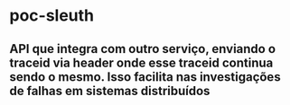 # poc-sleuth
## API que integra com outro serviço, enviando o traceid via header onde esse traceid continua sendo o mesmo. Isso facilita nas investigações de falhas em sistemas distribuídos
